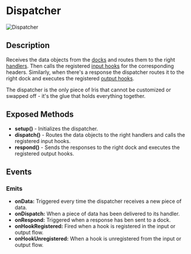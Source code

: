 # Dispatcher

![Dispatcher](http://i.imgur.com/1Lg4L15.png)

## Description

Receives the data objects from the [docks](docks.md) and routes them to the right [handlers](handlers.md). Then calls the registered [input hooks](hooks.md) for the corresponding headers. Similarly, when there's a response the dispatcher routes it to the right dock and executes the registered [output hooks](hooks.md). 

The dispatcher is the only piece of Iris that cannot be customized or swapped off - it's the glue that holds everything together.


## Exposed Methods

- **setup()** - Initializes the dispatcher.
- **dispatch()** - Routes the data objects to the right handlers and calls the registered input hooks.
- **respond()** - Sends the responses to the right dock and executes the registered output hooks.


## Events

### Emits

- **onData:** Triggered every time the dispatcher receives a new piece of data.
- **onDispatch:** When a piece of data has been delivered to its handler.
- **onRespond:** Triggered when a response has ben sent to a dock.
- **onHookRegistered:** Fired when a hook is registered in the input or output flow.
- **onHookUnregistered:** When a hook is unregistered from the input or output flow.